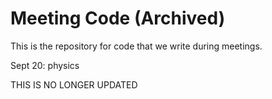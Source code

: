# Meeting Code (Archived)
This is the repository for code that we write during meetings.

Sept 20: physics

THIS IS NO LONGER UPDATED
